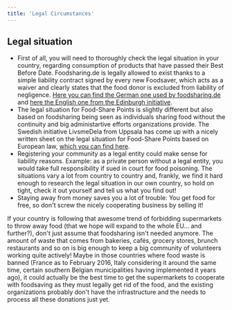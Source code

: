 ```yaml
---
title: 'Legal Circumstances'
---
```


## Legal situation

* First of all, you will need to thoroughly check the legal situation in your country, regarding consumption of products that have passed their Best Before Date. Foodsharing.de is legally allowed to exist thanks to a simple liability contract signed by every new Foodsaver, which acts as a waiver and clearly states that the food donor is excluded from liability of negligence. [Here you can find the German one used by foodsharing.de](https://wiki.foodsharing.de/Rechtsvereinbarung) and [here the English one from the Edinburgh initiative](https://yunity.atlassian.net/wiki/spaces/FSINT/pages/58982448/Liability+contract+from+foodsharing+Edinburgh).
* The legal situation for Food-Share Points is slightly different but also based on foodsharing being seen as individuals sharing food without the continuity and big administartive efforts organizations provide. The Swedish initiative LivsmeDela from Uppsala has come up with a nicely written sheet on the legal situation for Food-Share Points based on European law, [which you can find here](https://yunity.atlassian.net/wiki/spaces/FSINT/pages/58982452/Legal+statement+for+Food-Share+Points+from+Uppsala).
* Registering your community as a legal entity could make sense for liability reasons. Example: as a private person without a legal entity, you would take full responsibility if sued in court for food poisoning. The situations vary a lot from country to country and, frankly, we find it hard enough to research the legal situation in our own country, so hold on tight, check it out yourself and tell us what you find out!
* Staying away from money saves you a lot of trouble: You get food for free, so don't screw the nicely cooperating business by selling it!

If your country is following that awesome trend of forbidding supermarkets to throw away food (that we hope will expand to the whole EU... and further?), don't just assume that foodsharing isn't needed anymore. The amount of waste that comes from bakeries, cafés, grocery stores, brunch restaurants and so on is big enough to keep a big community of volunteers working quite actively! Maybe in those countries where food waste is banned (France as to February 2016, Italy considering it around the same time, certain southern Belgian municipalities having implemented it years ago), it could actually be the best time to get the supermarkets to cooperate with foodsaving as they must legally get rid of the food, and the existing organizations probably don't have the infrastructure and the needs to process all these donations just yet.